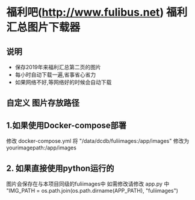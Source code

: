 # 福利吧(http://www.fulibus.net) 福利汇总图片下载器

## 说明
- 保存2019年来福利汇总第二页的图片
- 每小时自动下载一遍,省事省心省力
- 如果网络不好,等网络好的时候会自动下载


## 自定义 图片存放路径

## 1.如果使用Docker-compose部署
修改 docker-compose.yml
将 "/data/dcdb/fuliimages:/app/images" 修改为 yourimagepath:/app/images

## 2. 如果直接使用python运行的
图片会保存在与本项目同级的fuliimages中
如需修改请修改 app.py 中
"IMG_PATH = os.path.join(os.path.dirname(APP_PATH), "fuliimages")

